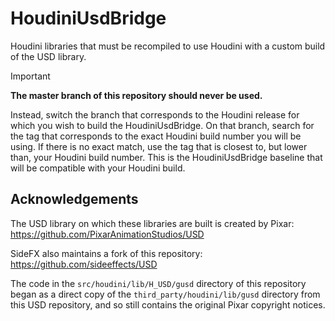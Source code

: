 # HoudiniUsdBridge
Houdini libraries that must be recompiled to use Houdini with a custom build of
the USD library.

> [!IMPORTANT]
> **The master branch of this repository should never be used.**
> 
> Instead, switch the branch that corresponds to the Houdini release for which
> you wish to build the HoudiniUsdBridge. On that branch, search for the tag
> that corresponds to the exact Houdini build number you will be using. If
> there is no exact match, use the tag that is closest to, but lower than, your
> Houdini build number. This is the HoudiniUsdBridge baseline that will be
> compatible with your Houdini build.

## Acknowledgements

The USD library on which these libraries are built is created by Pixar:
https://github.com/PixarAnimationStudios/USD

SideFX also maintains a fork of this repository:
https://github.com/sideeffects/USD

The code in the `src/houdini/lib/H_USD/gusd` directory of this repository
began as a direct copy of the `third_party/houdini/lib/gusd` directory from
this USD repository, and so still contains the original Pixar copyright
notices.

